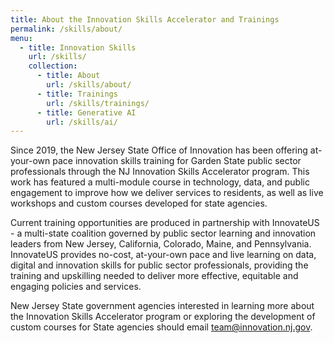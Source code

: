 ```yaml
---
title: About the Innovation Skills Accelerator and Trainings
permalink: /skills/about/
menu:
  - title: Innovation Skills
    url: /skills/
    collection:
      - title: About
        url: /skills/about/
      - title: Trainings
        url: /skills/trainings/
      - title: Generative AI
        url: /skills/ai/
---
```


Since 2019, the New Jersey State Office of Innovation has been offering at-your-own pace innovation skills training for Garden State public sector professionals through the NJ Innovation Skills Accelerator program. This work has featured a multi-module course in technology, data, and public engagement to improve how we deliver services to residents, as well as live workshops and custom courses developed for state agencies.

Current training opportunities are produced in partnership with InnovateUS - a multi-state coalition governed by public sector learning and innovation leaders from New Jersey, California, Colorado, Maine, and Pennsylvania. InnovateUS provides no-cost, at-your-own pace and live learning on data, digital and innovation skills for public sector professionals, providing the training and upskilling needed to deliver more effective, equitable and engaging policies and services.

New Jersey State government agencies interested in learning more about the Innovation Skills Accelerator program or exploring the development of custom courses for State agencies should email [team@innovation.nj.gov](mailto:team@innovation.nj.gov).
